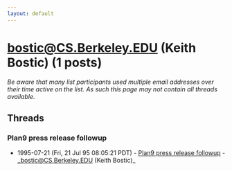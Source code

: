 ```yaml
---
layout: default
---
```


# bostic@CS.Berkeley.EDU (Keith Bostic) (1 posts)

_Be aware that many list participants used multiple email addresses over their time active on the list. As such this page may not contain all threads available._

## Threads

### Plan9 press release followup
+ 1995-07-21 (Fri, 21 Jul 95 08:05:21 PDT) - [Plan9 press release followup](/archive/1995/07/b21a31dbd133d3fb8b943013bbd02ff685e49d874a5057e94e6a4f6142f6fd89) - _bostic@CS.Berkeley.EDU (Keith Bostic)_

